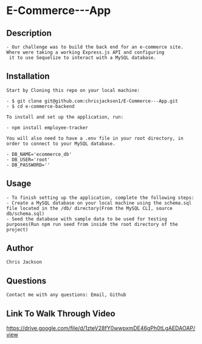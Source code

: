 # E-Commerce---App

## Description
    - Our challenge was to build the back end for an e-commerce site. Where were taking a working Express.js API and configuring
     it to use Sequelize to interact with a MySQL database.

## Installation

    Start by Cloning this repo on your local machine:

    - $ git clone git@github.com:chrisjackson1/E-Commerce---App.git
    - $ cd e-commerce-backend 
    
    To install and set up the application, run:

    - npm install employee-tracker

    You will also need to have a .env file in your root directory, in order to connect to your MySQL database.

    - DB_NAME='ecommerce_db'
    - DB_USER='root'
    - DB_PASSWORD=''  
## Usage

    - To finish setting up the application, complete the following steps:
    - Create a MySQL database on your local machine using the schema.sql file located in the /db/ directory(From the MySQL CLI, source db/schema.sql)
    - Seed the database with sample data to be used for testing purposes(Run npm run seed from inside the root directory of the project)

## Author

    Chris Jackson

## Questions

    Contact me with any questions: Email, Github

## Link To Walk Through Video

https://drive.google.com/file/d/1zteV28fY0wwpxmDE46gPh0tLgAEDAOAP/view

